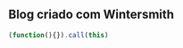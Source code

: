 Blog criado com Wintersmith
---------------------------

```javascript
(function(){}).call(this)
```